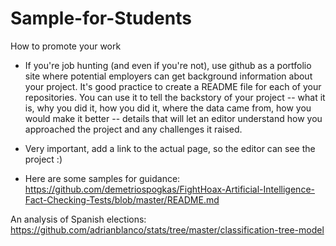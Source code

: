 # Sample-for-Students
How to promote your work

* If you're job hunting (and even if you're not), use github as a portfolio site where potential employers can get background information about your project. It's good practice to create a README file for each of your repositories. You can use it to tell the backstory of your project -- what it is, why you did it, how you did it, where the data came from, how you would make it better -- details that will let an editor understand how you approached the project and any challenges it raised. 

* Very important, add a link to the actual page, so the editor can see the project :) 

* Here are some samples for guidance:
https://github.com/demetriospogkas/FightHoax-Artificial-Intelligence-Fact-Checking-Tests/blob/master/README.md

An analysis of Spanish elections: https://github.com/adrianblanco/stats/tree/master/classification-tree-model
